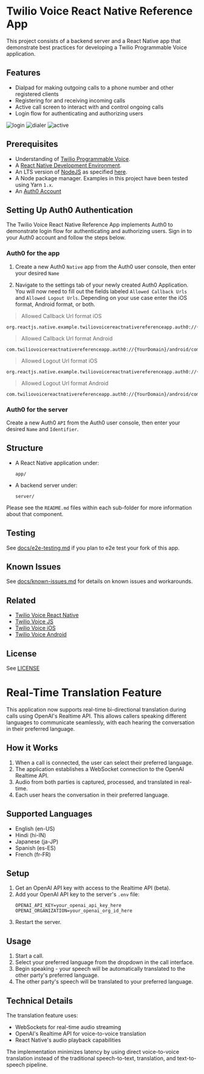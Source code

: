 # Twilio Voice React Native Reference App

This project consists of a backend server and a React Native app that demonstrate best practices for developing a Twilio Programmable Voice application.

## Features

* Dialpad for making outgoing calls to a phone number and other registered clients
* Registering for and receiving incoming calls
* Active call screen to interact with and control ongoing calls
* Login flow for authenticating and authorizing users

![login](https://user-images.githubusercontent.com/35968892/227046749-f2d3cc70-cfee-44c6-ae22-9e7a1c71c9fb.png)
![dialer](https://user-images.githubusercontent.com/35968892/227047077-b58f33b3-067a-4765-a645-75e1562f6607.png)
![active](https://user-images.githubusercontent.com/35968892/227046999-598f765f-3496-4e0d-83de-c7995bd616ce.png)

## Prerequisites

* Understanding of [Twilio Programmable Voice](https://www.twilio.com/docs/voice/sdks).
* A [React Native Development Environment](https://reactnative.dev/docs/0.72/environment-setup).
* An LTS version of [NodeJS](https://nodejs.org/en/) as specified [here](app/.node-version).
* A Node package manager. Examples in this project have been tested using Yarn `1.x`.
* An [Auth0 Account](https://auth0.com/signup?place=header&type=button&text=sign%20up)

## Setting Up Auth0 Authentication

The Twilio Voice React Native Reference App implements Auth0 to demonstrate login flow for authenticating and authorizing users. Sign in to your Auth0 account and follow the steps below.

### Auth0 for the app

1. Create a new Auth0 `Native` app from the Auth0 user console, then enter your desired `Name`

2. Navigate to the settings tab of your newly created Auth0 Application. You will now need to fill out the fields labeled `Allowed Callback Urls` and `Allowed Logout Urls`. Depending on your use case enter the iOS format, Android format, or both.

> Allowed Callback Url format iOS

```
org.reactjs.native.example.twiliovoicereactnativereferenceapp.auth0://{YourDomain}/ios/org.reactjs.native.example.twiliovoicereactnativereferenceapp/callback
```

> Allowed Callback Url format Android

```
com.twiliovoicereactnativereferenceapp.auth0://{YourDomain}/android/com.twiliovoicereactnativereferenceapp/callback
```

> Allowed Logout Url format iOS

```
org.reactjs.native.example.twiliovoicereactnativereferenceapp.auth0://{YourDomain}/ios/org.reactjs.native.example.twiliovoicereactnativereferenceapp/callback
```

> Allowed Logout Url format Android

```
com.twiliovoicereactnativereferenceapp.auth0://{YourDomain}/android/com.twiliovoicereactnativereferenceapp/callback
```

### Auth0 for the server

Create a new Auth0 `API` from the Auth0 user console, then enter your desired `Name` and `Identifier`.

## Structure

* A React Native application under:
  ```
  app/
  ```

* A backend server under:
  ```
  server/
  ```

Please see the `README.md` files within each sub-folder for more information about that component.

## Testing

See [docs/e2e-testing.md](./docs/e2e-testing.md) if you plan to e2e test your fork of this app.

## Known Issues

See [docs/known-issues.md](./docs/known-issues.md) for details on known issues and workarounds.

## Related

* [Twilio Voice React Native](https://github.com/twilio/twilio-voice-react-native)
* [Twilio Voice JS](https://github.com/twilio/twilio-voice.js)
* [Twilio Voice iOS](https://github.com/twilio/voice-quickstart-ios)
* [Twilio Voice Android](https://github.com/twilio/voice-quickstart-android)

## License

See [LICENSE](LICENSE)

# Real-Time Translation Feature

This application now supports real-time bi-directional translation during calls using OpenAI's Realtime API. This allows callers speaking different languages to communicate seamlessly, with each hearing the conversation in their preferred language.

## How it Works

1. When a call is connected, the user can select their preferred language.
2. The application establishes a WebSocket connection to the OpenAI Realtime API.
3. Audio from both parties is captured, processed, and translated in real-time.
4. Each user hears the conversation in their preferred language.

## Supported Languages

- English (en-US)
- Hindi (hi-IN)
- Japanese (ja-JP)
- Spanish (es-ES)
- French (fr-FR)

## Setup

1. Get an OpenAI API key with access to the Realtime API (beta).
2. Add your OpenAI API key to the server's `.env` file:
   ```
   OPENAI_API_KEY=your_openai_api_key_here
   OPENAI_ORGANIZATION=your_openai_org_id_here
   ```
3. Restart the server.

## Usage

1. Start a call.
2. Select your preferred language from the dropdown in the call interface.
3. Begin speaking - your speech will be automatically translated to the other party's preferred language.
4. The other party's speech will be translated to your preferred language.

## Technical Details

The translation feature uses:
- WebSockets for real-time audio streaming
- OpenAI's Realtime API for voice-to-voice translation
- React Native's audio playback capabilities

The implementation minimizes latency by using direct voice-to-voice translation instead of the traditional speech-to-text, translation, and text-to-speech pipeline.
